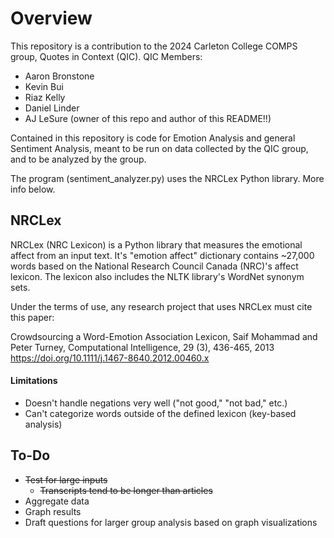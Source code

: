 # Overview #
This repository is a contribution to the 2024 Carleton College COMPS group, Quotes in Context (QIC).
QIC Members:
- Aaron Bronstone
- Kevin Bui
- Riaz Kelly
- Daniel Linder
- AJ LeSure (owner of this repo and author of this README!!)

Contained in this repository is code for Emotion Analysis and general Sentiment Analysis, meant to be run on data collected by the QIC group, and to be analyzed by the group.

The program (sentiment_analyzer.py) uses the NRCLex Python library. More info below.

## NRCLex ##
NRCLex (NRC Lexicon) is a Python library that measures the emotional affect from an input text. It's "emotion affect" dictionary contains ~27,000 words based on the National Research Council Canada (NRC)'s affect lexicon. The lexicon also includes the NLTK library's WordNet synonym sets.

Under the terms of use, any research project that uses NRCLex must cite this paper:

Crowdsourcing a Word-Emotion Association Lexicon, Saif Mohammad and Peter Turney, Computational Intelligence, 29 (3), 436-465, 2013
https://doi.org/10.1111/j.1467-8640.2012.00460.x

#### Limitations ####
- Doesn't handle negations very well ("not good," "not bad," etc.)
- Can't categorize words outside of the defined lexicon (key-based analysis)

## To-Do ##
- ~~Test for large inputs~~
  - ~~Transcripts tend to be longer than articles~~
- Aggregate data
- Graph results
- Draft questions for larger group analysis based on graph visualizations

